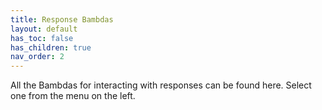 ```yaml
---
title: Response Bambdas
layout: default
has_toc: false
has_children: true
nav_order: 2
---
```


All the Bambdas for interacting with responses can be found here. Select one from the menu on the left. 